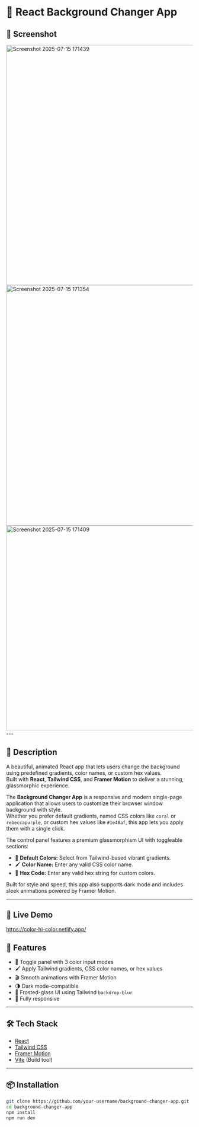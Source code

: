 # 🎨 React Background Changer App

## 📸 Screenshot
<img width="937" height="648" alt="Screenshot 2025-07-15 171439" src="https://github.com/user-attachments/assets/0385bee5-d090-4cd6-99ab-2bd1c6c790c0" />
<img width="1141" height="649" alt="Screenshot 2025-07-15 171354" src="https://github.com/user-attachments/assets/1480793e-9ed1-4baf-adc1-1da24773c0b9" />
<img width="892" height="553" alt="Screenshot 2025-07-15 171409" src="https://github.com/user-attachments/assets/04023926-e1a4-4e78-8240-597860526a38" />
---

## 📝 Description
A beautiful, animated React app that lets users change the background using predefined gradients, color names, or custom hex values.  
Built with **React**, **Tailwind CSS**, and **Framer Motion** to deliver a stunning, glassmorphic experience.

The **Background Changer App** is a responsive and modern single-page application that allows users to customize their browser window background with style.  
Whether you prefer default gradients, named CSS colors like `coral` or `rebeccapurple`, or custom hex values like `#1e40af`, this app lets you apply them with a single click.

The control panel features a premium glassmorphism UI with toggleable sections:
- 🌈 **Default Colors:** Select from Tailwind-based vibrant gradients.
- 🖌 **Color Name:** Enter any valid CSS color name.
- 🔳 **Hex Code:** Enter any valid hex string for custom colors.

Built for style and speed, this app also supports dark mode and includes sleek animations powered by Framer Motion.

---

## 🚀 Live Demo
https://color-hi-color.netlify.app/

## 🚀 Features

- 🔘 Toggle panel with 3 color input modes
- 🖌️ Apply Tailwind gradients, CSS color names, or hex values
- 🎬 Smooth animations with Framer Motion
- 🌗 Dark mode–compatible
- 🧊 Frosted-glass UI using Tailwind `backdrop-blur`
- 📱 Fully responsive

---

## 🛠 Tech Stack

- [React](https://reactjs.org/)
- [Tailwind CSS](https://tailwindcss.com/)
- [Framer Motion](https://www.framer.com/motion/)
- [Vite](https://vitejs.dev/) (Build tool)

---

## 📦 Installation

```bash
git clone https://github.com/your-username/background-changer-app.git
cd background-changer-app
npm install
npm run dev
```
